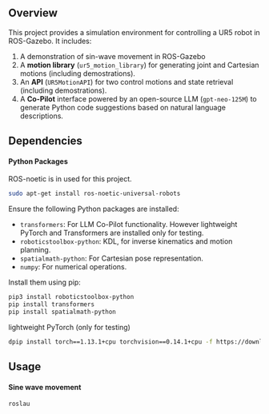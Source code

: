 ## Overview
This project provides a simulation environment for controlling a UR5 robot in ROS-Gazebo. It includes:
1. A demonstration of sin-wave movement in ROS-Gazebo
2. A **motion library** (`ur5_motion_library`) for generating joint and Cartesian motions (including demostrations). 
3. An **API** (`UR5MotionAPI`) for two control motions and state retrieval (including demostrations).
4. A **Co-Pilot** interface powered by an open-source LLM (`gpt-neo-125M`) to generate Python code suggestions based on natural language descriptions.

## Dependencies
#### Python Packages
ROS-noetic is in used for this project.
```bash
sudo apt-get install ros-noetic-universal-robots
```
Ensure the following Python packages are installed:
- `transformers`: For LLM Co-Pilot functionality. However lightweight PyTorch and Transformers are installed only for testing.
- `roboticstoolbox-python`: KDL, for inverse kinematics and motion planning.
- `spatialmath-python`: For Cartesian pose representation.
- `numpy`: For numerical operations.

Install them using pip:
```bash
pip3 install roboticstoolbox-python
pip install transformers
pip install spatialmath-python
```
lightweight PyTorch (only for testing)
```bash
dpip install torch==1.13.1+cpu torchvision==0.14.1+cpu -f https://download.pytorch.org/whl/torch_stable.html
```

## Usage

#### Sine wave movement 
```bash
roslau
```

